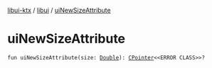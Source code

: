 [libui-ktx](../index.md) / [libui](index.md) / [uiNewSizeAttribute](./ui-new-size-attribute.md)

# uiNewSizeAttribute

`fun uiNewSizeAttribute(size: `[`Double`](https://kotlinlang.org/api/latest/jvm/stdlib/kotlin/-double/index.html)`): `[`CPointer`](../kotlinx.cinterop/-c-pointer/index.md)`<<ERROR CLASS>>?`
